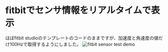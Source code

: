 # fitbitでセンサ情報をリアルタイムで表示
ほぼfitbit studioのテンプレートのコードのままですが、加速度と角速度の値だけ100Hzで取得するようにしました。
![fitbit sensor test demo](https://github.com/Amplil/fitbit-sensor-test/blob/master/fitbit_sensor_test.gif)
